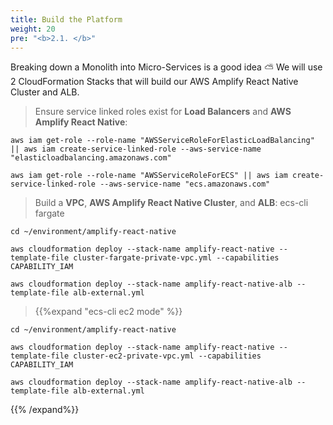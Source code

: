 ```yaml
---
title: Build the Platform
weight: 20
pre: "<b>2.1. </b>"
---
```


Breaking down a Monolith into Micro-Services is a good idea ⛅
We will use 2 CloudFormation Stacks that will build our AWS Amplify React Native Cluster and ALB.

> Ensure service linked roles exist for **Load Balancers** and **AWS Amplify React Native**:

```
aws iam get-role --role-name "AWSServiceRoleForElasticLoadBalancing" || aws iam create-service-linked-role --aws-service-name "elasticloadbalancing.amazonaws.com"

aws iam get-role --role-name "AWSServiceRoleForECS" || aws iam create-service-linked-role --aws-service-name "ecs.amazonaws.com"
```


> Build a **VPC**, **AWS Amplify React Native Cluster**, and **ALB**: ecs-cli fargate

```
cd ~/environment/amplify-react-native

aws cloudformation deploy --stack-name amplify-react-native --template-file cluster-fargate-private-vpc.yml --capabilities CAPABILITY_IAM

aws cloudformation deploy --stack-name amplify-react-native-alb --template-file alb-external.yml
```

> {{%expand "ecs-cli ec2 mode" %}}
```
cd ~/environment/amplify-react-native

aws cloudformation deploy --stack-name amplify-react-native --template-file cluster-ec2-private-vpc.yml --capabilities CAPABILITY_IAM

aws cloudformation deploy --stack-name amplify-react-native-alb --template-file alb-external.yml
```
{{% /expand%}}